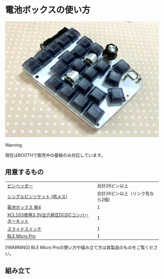 # 電池ボックスの使い方
![](img/IMG_0909.jpg)

> [!WARNING] 
> 現在はBOOTHで販売中の基板のみ対応しています。

## 用意するもの
|||
|-|-|
|[ピンヘッダー](https://akizukidenshi.com/catalog/g/g100167/)|合計26ピン以上|
|[シングルピンソケット (低メス) ](https://akizukidenshi.com/catalog/g/g100661/)|合計26ピン以上（リンク先なら2個）|
|[電池ボックス 単4](https://akizukidenshi.com/catalog/g/g102670/)|1|
|[XCL103使用3.3V出力昇圧DCDCコンバーターキット](https://akizukidenshi.com/catalog/g/g116116/)|1|
|[スライドスイッチ](https://akizukidenshi.com/catalog/g/g113989/)|1|
|[BLE Micro Pro](https://shop.yushakobo.jp/products/ble-micro-pro)|1|

[!WARNING]
BLE Micro Proの使い方や組み立て方は各製品のものをご覧ください。

## 組み立て
   

